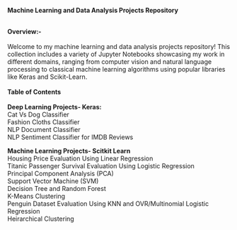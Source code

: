 **Machine Learning and Data Analysis Projects Repository** <br><br>

**Overview:-** <br><br>
Welcome to my machine learning and data analysis projects repository! This collection includes a variety of Jupyter Notebooks showcasing my work in different domains, ranging from computer vision and natural language processing to classical machine learning algorithms using popular libraries like Keras and Scikit-Learn.
<br><br>
**Table of Contents**
<br><br>
**Deep Learning Projects- Keras:** <br>
Cat Vs Dog Classifier<br>
Fashion Cloths Classifier <br>
NLP Document Classifier <br>
NLP Sentiment Classifier for IMDB Reviews <br>

**Machine Learning Projects- Scitkit Learn** <br>
Housing Price Evaluation Using Linear Regression<br>
Titanic Passenger Survival Evaluation Using Logistic Regression <br>
Principal Component Analysis (PCA) <br>
Support Vector Machine (SVM)<br>
Decision Tree and Random Forest<br>
K-Means Clustering<br>
Penguin Dataset Evaluation Using KNN and OVR/Multinomial Logistic Regression<br>
Heirarchical Clustering<br>

